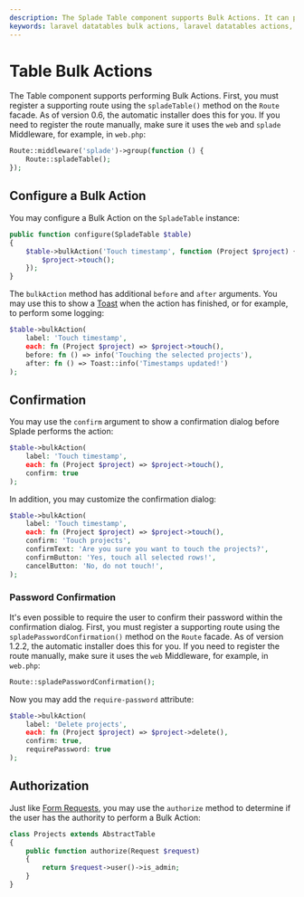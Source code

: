 ```yaml
---
description: The Splade Table component supports Bulk Actions. It can perform the action on the selected rows, on all rows on the current page, or on all rows on all pages.
keywords: laravel datatables bulk actions, laravel datatables actions, laravel table bulk action, laravel tables bulk action
---
```


# Table Bulk Actions

The Table component supports performing Bulk Actions. First, you must register a supporting route using the `spladeTable()` method on the `Route` facade. As of version 0.6, the automatic installer does this for you. If you need to register the route manually, make sure it uses the `web` and `splade` Middleware, for example, in `web.php`:

```php
Route::middleware('splade')->group(function () {
    Route::spladeTable();
});
```

## Configure a Bulk Action

You may configure a Bulk Action on the `SpladeTable` instance:

```php
public function configure(SpladeTable $table)
{
    $table->bulkAction('Touch timestamp', function (Project $project) {
        $project->touch();
    });
}
```

The `bulkAction` method has additional `before` and `after` arguments. You may use this to show a [Toast](/toasts.md) when the action has finished, or for example, to perform some logging:

```php
$table->bulkAction(
    label: 'Touch timestamp',
    each: fn (Project $project) => $project->touch(),
    before: fn () => info('Touching the selected projects'),
    after: fn () => Toast::info('Timestamps updated!')
);
```

## Confirmation

You may use the `confirm` argument to show a confirmation dialog before Splade performs the action:

```php
$table->bulkAction(
    label: 'Touch timestamp',
    each: fn (Project $project) => $project->touch(),
    confirm: true
);
```

In addition, you may customize the confirmation dialog:

```php
$table->bulkAction(
    label: 'Touch timestamp',
    each: fn (Project $project) => $project->touch(),
    confirm: 'Touch projects',
    confirmText: 'Are you sure you want to touch the projects?',
    confirmButton: 'Yes, touch all selected rows!',
    cancelButton: 'No, do not touch!',
);
```

### Password Confirmation

It's even possible to require the user to confirm their password within the confirmation dialog. First, you must register a supporting route using the `spladePasswordConfirmation()` method on the `Route` facade. As of version 1.2.2, the automatic installer does this for you. If you need to register the route manually, make sure it uses the `web` Middleware, for example, in `web.php`:

```php
Route::spladePasswordConfirmation();
```

Now you may add the `require-password` attribute:

```php
$table->bulkAction(
    label: 'Delete projects',
    each: fn (Project $project) => $project->delete(),
    confirm: true,
    requirePassword: true
);
```

## Authorization

Just like [Form Requests](https://laravel.com/docs/9.x/validation#authorizing-form-requests), you may use the `authorize` method to determine if the user has the authority to perform a Bulk Action:

```php
class Projects extends AbstractTable
{
    public function authorize(Request $request)
    {
        return $request->user()->is_admin;
    }
}
```
